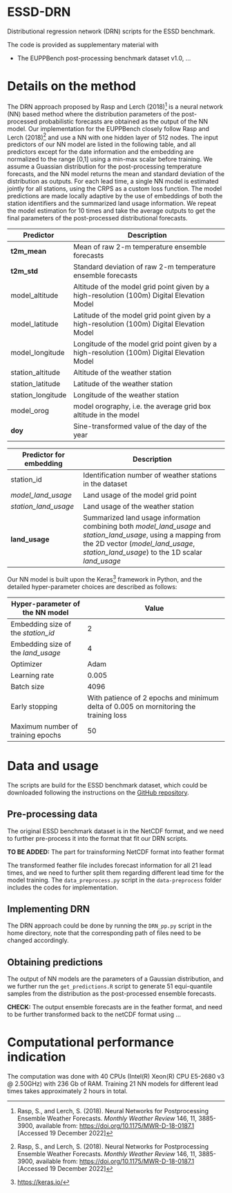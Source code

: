 # ESSD-DRN

Distributional regression network (DRN) scripts for the ESSD benchmark. 

The code is provided as supplementary material with
- The EUPPBench post-processing benchmark dataset v1.0, ...

# Details on the method

The DRN approach proposed by Rasp and Lerch (2018)[^fn1] is a neural network (NN) based method where the distribution parameters of the post-processed probabilistic forecasts are obtained as the output of the NN model. Our implementation for the EUPPBench closely follow Rasp and Lerch (2018)[^fn1] and use a NN with one hidden layer of 512 nodes. The input predictors of our NN model are listed in the following table, and all predictors except for the date information and the embedding are normalized to the range [0,1] using a min-max scalar before training. We assume a Guassian distribution for the post-processing temperature forecasts, and the NN model returns the mean and standard deviation of the distribution as outputs. For each lead time, a single NN model is estimated jointly for all stations, using the CRPS as a custom loss function. The model predictions are made locally adaptive by the use of embeddings of both the station identifiers and the summarized land usage information. We repeat the model estimation for 10 times and take the average outputs to get the final parameters of the post-processed distributional forecasts.

|Predictor| Description|
|-------------|---------------|
|**t2m_mean**| Mean of raw 2-m temperature ensemble forecasts|
|**t2m_std**| Standard deviation of raw 2-m temperature ensemble forecasts|
|model_altitude| Altitude of the model grid point given by a high-resolution (100m) Digital Elevation Model|
|model_latitude| Latitude of the model grid point given by a high-resolution (100m) Digital Elevation Model|
|model_longitude| Longitude of the model grid point given by a high-resolution (100m) Digital Elevation Model|
|station_altitude| Altitude of the weather station|
|station_latitude| Latitude of the weather station| 
|station_longitude| Longitude of the weather station|
|model_orog| model orography, i.e. the average grid box altitude in the model|
|**doy**| Sine-transformed value of the day of the year|

|Predictor for embedding| Description|
|-------------|---------------|
|station_id| Identification number of weather stations in the dataset|
|*model_land_usage*| Land usage of the model grid point|
|*station_land_usage*| Land usage of the weather station|
|**land_usage**| Summarized land usage information combining both *model_land_usage* and *station_land_usage*, using a mapping from the 2D vector (*model_land_usage*, *station_land_usage*) to the 1D scalar *land_usage*|

Our NN model is built upon the Keras[^fn2] framework in Python, and the detailed hyper-parameter choices are described as follows:

|Hyper-parameter of the NN model| Value|
|-------------|---------------|
|Embedding size of the *station_id*| 2|
|Embedding size of the *land_usage*| 4|
|Optimizer| Adam|
|Learning rate| 0.005|
|Batch size| 4096|
|Early stopping| With patience of 2 epochs and minimum delta of 0.005 on mornitoring the training loss|
|Maximum number of training epochs| 50|

[^fn1]: Rasp, S., and Lerch, S. (2018). Neural Networks for Postprocessing Ensemble Weather Forecasts. *Monthly Weather Review* 146, 11, 3885-3900, available from: <https://doi.org/10.1175/MWR-D-18-0187.1> [Accessed 19 December 2022]
[^fn2]: <https://keras.io/>

# Data and usage

The scripts are build for the ESSD benchmark dataset, which could be downloaded following the instructions on the [GitHub repository](https://github.com/EUPP-benchmark/ESSD-benchmark-datasets).

## Pre-processing data

The original ESSD benchmark dataset is in the NetCDF format, and we need to further pre-process it into the format that fit our DRN scripts.

**TO BE ADDED:** The part for trainsforming NetCDF format into feather format

The transformed feather file includes forecast information for all 21 lead times, and we need to further split them regarding different lead time for the model training. The `data_preprocess.py` script in the `data-preprocess` folder includes the codes for implementation.

## Implementing DRN

The DRN approach could be done by running the `DRN_pp.py` script in the home directory, note that the corresponding path of files need to be changed accordingly.

## Obtaining predictions

The output of NN models are the parameters of a Gaussian distribution, and we further run the  `get_predictions.R` script to generate 51 equi-quantile samples from the distribution as the post-processed ensemble forecasts.

**CHECK:** The output ensemble forecasts are in the feather format, and need to be further transformed back to the netCDF format using ...

# Computational performance indication

The computation was done with 40 CPUs (Intel(R) Xeon(R) CPU E5-2680 v3 @ 2.50GHz) with 236 Gb of RAM. Training 21 NN models for different lead times takes approximately 2 hours in total.

